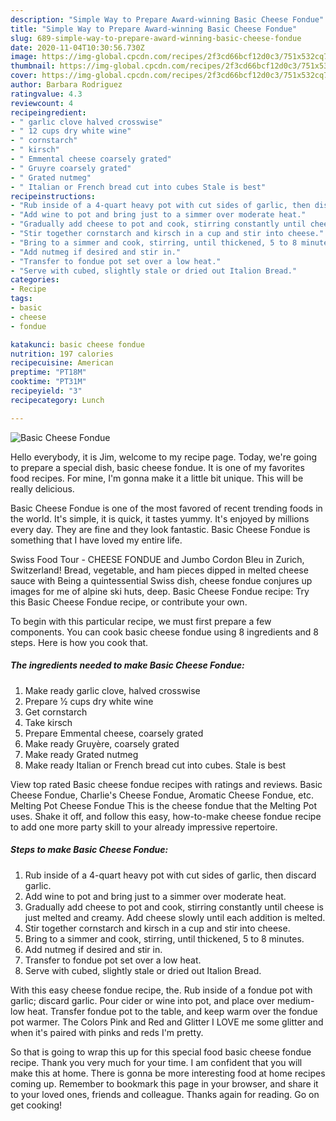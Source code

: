 ```yaml
---
description: "Simple Way to Prepare Award-winning Basic Cheese Fondue"
title: "Simple Way to Prepare Award-winning Basic Cheese Fondue"
slug: 689-simple-way-to-prepare-award-winning-basic-cheese-fondue
date: 2020-11-04T10:30:56.730Z
image: https://img-global.cpcdn.com/recipes/2f3cd66bcf12d0c3/751x532cq70/basic-cheese-fondue-recipe-main-photo.jpg
thumbnail: https://img-global.cpcdn.com/recipes/2f3cd66bcf12d0c3/751x532cq70/basic-cheese-fondue-recipe-main-photo.jpg
cover: https://img-global.cpcdn.com/recipes/2f3cd66bcf12d0c3/751x532cq70/basic-cheese-fondue-recipe-main-photo.jpg
author: Barbara Rodriguez
ratingvalue: 4.3
reviewcount: 4
recipeingredient:
- " garlic clove halved crosswise"
- " 12 cups dry white wine"
- " cornstarch"
- " kirsch"
- " Emmental cheese coarsely grated"
- " Gruyre coarsely grated"
- " Grated nutmeg"
- " Italian or French bread cut into cubes Stale is best"
recipeinstructions:
- "Rub inside of a 4-quart heavy pot with cut sides of garlic, then discard garlic."
- "Add wine to pot and bring just to a simmer over moderate heat."
- "Gradually add cheese to pot and cook, stirring constantly until cheese is just melted and creamy. Add cheese slowly until each addition is melted."
- "Stir together cornstarch and kirsch in a cup and stir into cheese."
- "Bring to a simmer and cook, stirring, until thickened, 5 to 8 minutes."
- "Add nutmeg if desired and stir in."
- "Transfer to fondue pot set over a low heat."
- "Serve with cubed, slightly stale or dried out Italion Bread."
categories:
- Recipe
tags:
- basic
- cheese
- fondue

katakunci: basic cheese fondue 
nutrition: 197 calories
recipecuisine: American
preptime: "PT18M"
cooktime: "PT31M"
recipeyield: "3"
recipecategory: Lunch

---
```



![Basic Cheese Fondue](https://img-global.cpcdn.com/recipes/2f3cd66bcf12d0c3/751x532cq70/basic-cheese-fondue-recipe-main-photo.jpg)

Hello everybody, it is Jim, welcome to my recipe page. Today, we're going to prepare a special dish, basic cheese fondue. It is one of my favorites food recipes. For mine, I'm gonna make it a little bit unique. This will be really delicious.

Basic Cheese Fondue is one of the most favored of recent trending foods in the world. It's simple, it is quick, it tastes yummy. It's enjoyed by millions every day. They are fine and they look fantastic. Basic Cheese Fondue is something that I have loved my entire life.

Swiss Food Tour - CHEESE FONDUE and Jumbo Cordon Bleu in Zurich, Switzerland! Bread, vegetable, and ham pieces dipped in melted cheese sauce with Being a quintessential Swiss dish, cheese fondue conjures up images for me of alpine ski huts, deep. Basic Cheese Fondue recipe: Try this Basic Cheese Fondue recipe, or contribute your own.


To begin with this particular recipe, we must first prepare a few components. You can cook basic cheese fondue using 8 ingredients and 8 steps. Here is how you cook that.

<!--inarticleads1-->

##### The ingredients needed to make Basic Cheese Fondue:

1. Make ready  garlic clove, halved crosswise
1. Prepare  1⁄2 cups dry white wine
1. Get  cornstarch
1. Take  kirsch
1. Prepare  Emmental cheese, coarsely grated
1. Make ready  Gruyère, coarsely grated
1. Make ready  Grated nutmeg
1. Make ready  Italian or French bread cut into cubes. Stale is best


View top rated Basic cheese fondue recipes with ratings and reviews. Basic Cheese Fondue, Charlie&#39;s Cheese Fondue, Aromatic Cheese Fondue, etc. Melting Pot Cheese Fondue This is the cheese fondue that the Melting Pot uses. Shake it off, and follow this easy, how-to-make cheese fondue recipe to add one more party skill to your already impressive repertoire. 

<!--inarticleads2-->

##### Steps to make Basic Cheese Fondue:

1. Rub inside of a 4-quart heavy pot with cut sides of garlic, then discard garlic.
1. Add wine to pot and bring just to a simmer over moderate heat.
1. Gradually add cheese to pot and cook, stirring constantly until cheese is just melted and creamy. Add cheese slowly until each addition is melted.
1. Stir together cornstarch and kirsch in a cup and stir into cheese.
1. Bring to a simmer and cook, stirring, until thickened, 5 to 8 minutes.
1. Add nutmeg if desired and stir in.
1. Transfer to fondue pot set over a low heat.
1. Serve with cubed, slightly stale or dried out Italion Bread.


With this easy cheese fondue recipe, the. Rub inside of a fondue pot with garlic; discard garlic. Pour cider or wine into pot, and place over medium-low heat. Transfer fondue pot to the table, and keep warm over the fondue pot warmer. The Colors Pink and Red and Glitter I LOVE me some glitter and when it&#39;s paired with pinks and reds I&#39;m pretty. 

So that is going to wrap this up for this special food basic cheese fondue recipe. Thank you very much for your time. I am confident that you will make this at home. There is gonna be more interesting food at home recipes coming up. Remember to bookmark this page in your browser, and share it to your loved ones, friends and colleague. Thanks again for reading. Go on get cooking!
